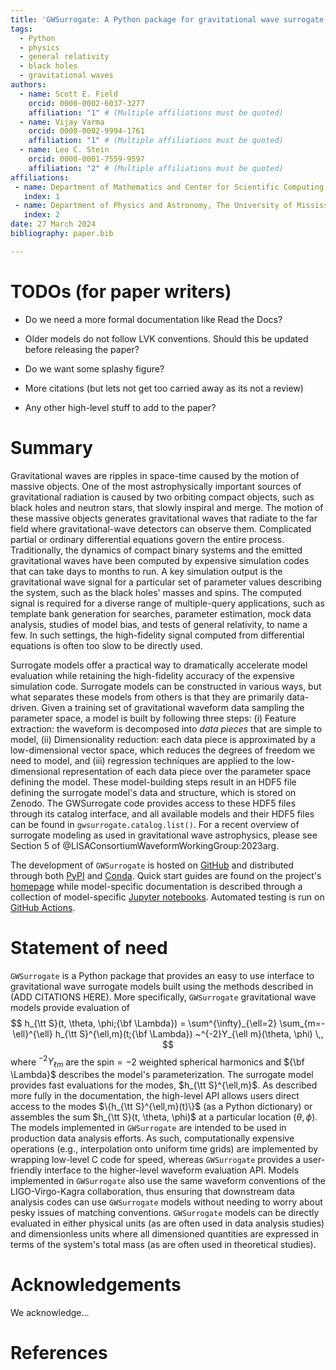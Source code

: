 ```yaml
---
title: 'GWSurrogate: A Python package for gravitational wave surrogate models'
tags:
  - Python
  - physics
  - general relativity
  - black holes
  - gravitational waves
authors:
  - name: Scott E. Field
    orcid: 0000-0002-6037-3277
    affiliation: "1" # (Multiple affiliations must be quoted)
  - name: Vijay Varma
    orcid: 0000-0002-9994-1761
    affiliation: "1" # (Multiple affiliations must be quoted)
  - name: Leo C. Stein
    orcid: 0000-0001-7559-9597
    affiliation: "2" # (Multiple affiliations must be quoted)
affiliations:
 - name: Department of Mathematics and Center for Scientific Computing \& Visualization Research, University of Massachusetts, Dartmouth, MA 02747
   index: 1
 - name: Department of Physics and Astronomy, The University of Mississippi, University, MS 38677, USA
   index: 2
date: 27 March 2024
bibliography: paper.bib

---
```


# TODOs (for paper writers)

* Do we need a more formal documentation like Read the Docs?

* Older models do not follow LVK conventions. Should this be updated before releasing the paper?

* Do we want some splashy figure?

* More citations (but lets not get too carried away as its not a review)

* Any other high-level stuff to add to the paper?

# Summary


Gravitational waves are ripples in space-time caused by the motion of massive objects. One of the most astrophysically important sources of gravitational radiation is caused by two orbiting compact objects, such as black holes and neutron stars, that slowly inspiral and merge. The motion of these massive objects generates gravitational waves that radiate to the far field where gravitational-wave detectors can observe them. Complicated partial or ordinary differential equations govern the entire process. Traditionally, the dynamics of compact binary systems and the emitted gravitational waves have been computed by expensive simulation codes that can take days to months to run. A key simulation output is the gravitational wave signal for a particular set of parameter values describing the system, such as the black holes' masses and spins.  The computed signal is required for a diverse range of multiple-query applications, such as template bank generation for searches, parameter estimation, mock data analysis, studies of model bias, and tests of general relativity, to name a few. In such settings, the high-fidelity signal computed from differential equations is often too slow to be directly used.

Surrogate models offer a practical way to dramatically accelerate model evaluation while retaining the high-fidelity accuracy of the expensive simulation code. Surrogate models can be constructed in various ways, but what separates these models from others is that they are primarily data-driven. Given a training set of gravitational waveform data sampling the parameter space, a model is built by following three steps: (i) Feature extraction: the waveform is decomposed into *data pieces* that are simple to model, (ii) Dimensionality reduction: each data piece is approximated by a low-dimensional vector space, which reduces the degrees of freedom we need to model, and (iii) regression techniques are applied to the low-dimensional representation of each data piece over the parameter space defining the model. These model-building steps result in an HDF5 file defining the surrogate model's data and structure, which is stored on Zenodo. The GWSurrogate code provides access to these HDF5 files through its catalog interface, and all available models and their HDF5 files can be found in `gwsurrogate.catalog.list()`. For a recent overview of surrogate modeling as used in gravitational wave astrophysics, please see Section 5 of @LISAConsortiumWaveformWorkingGroup:2023arg.

The development of ``GWSurrogate`` is hosted on [GitHub](https://github.com/sxs-collaboration/gwsurrogate) and distributed through both [PyPI](https://pypi.org/project/gwsurrogate/) and [Conda](https://anaconda.org/conda-forge/gwsurrogate/). Quick start guides are found on the project's [homepage](https://github.com/sxs-collaboration/gwsurrogate) while model-specific documentation is described through a collection of model-specific [Jupyter notebooks](https://github.com/sxs-collaboration/gwsurrogate/tree/master/tutorial). Automated testing is run on [GitHub Actions](https://github.com/sxs-collaboration/gwsurrogate/actions).


# Statement of need

``GWSurrogate`` is a Python package that provides an easy to use interface to gravitational wave surrogate models built 
using the methods described in (ADD CITATIONS HERE). More specifically, ``GWSurrogate`` gravitational wave models provide evaluation of
$$
 h_{\tt S}(t, \theta, \phi;{\bf \Lambda}) = \sum^{\infty}_{\ell=2} \sum_{m=-\ell}^{\ell} h_{\tt S}^{\ell,m}(t;{\bf \Lambda}) ~^{-2}Y_{\ell m}(\theta, \phi) \,,
$$
where $^{-2}Y_{\ell m}$ are the spin$=-2$ weighted spherical harmonics and ${\bf \Lambda}$ describes the model's parameterization. The surrogate model provides fast evaluations for the modes, $h_{\tt S}^{\ell,m}$. As described more fully in the documentation, the high-level API allows users direct access to the modes $\{h_{\tt S}^{\ell,m}(t)\}$ (as a Python dictionary) or assembles the sum $h_{\tt S}(t, \theta, \phi)$ at a particular location $(\theta, \phi)$. The models implemented in ``GWSurrogate`` are intended to be used in production data analysis efforts. As such, computationally expensive operations (e.g., interpolation onto uniform time grids) are implemented by wrapping low-level C code for speed, whereas ``GWSurrogate`` provides a user-friendly interface to the higher-level waveform evaluation API. Models implemented in ``GWSurrogate`` also use the same waveform conventions of the LIGO-Virgo-Kagra collaboration, thus ensuring that downstream data analysis codes can use ``GWSurrogate`` models without needing to worry about pesky issues of matching conventions. ``GWSurrogate`` models can be directly evaluated in either physical units (as are often used in data analysis studies) and dimensionless units where all dimensioned quantities are expressed in terms of the system's total mass (as are often used in theoretical studies). 


# Acknowledgements

We acknowledge... 

# References